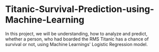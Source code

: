 # Titanic-Survival-Prediction-using-Machine-Learning
In this project, we will be understanding, how to analyze and predict, whether a person, who had boarded the RMS Titanic has a chance of survival or not, using Machine Learnings' Logistic Regression model.
